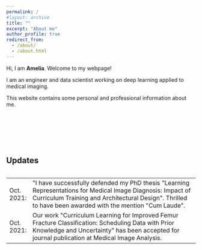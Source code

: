```yaml
---
permalink: /
#layout: archive
title: ""
excerpt: "About me"
author_profile: true
redirect_from: 
  - /about/
  - /about.html
---
```


Hi, I am **Amelia**. Welcome to my webpage!

I am an engineer and data scientist working on deep learning applied to medical imaging.

This website contains some personal and professional information about me.

<br />
<br />
<br />
<br />
<br />


## Updates
<style>
table, tr, td {
    border: none;
}
</style>
<div style="height:250px;overflow:auto;border:0px;border-collapse: collapse;" >
<table  border="none" style="border:0px;border-collapse: collapse;" rules="none" >
<colgroup>
       <col span="1" style="width: 12%;">
       <col span="1" style="width: 88%;">
</colgroup>
<tr><td> Oct. 2021: </td> <td> "I have successfully defended my PhD thesis "Learning Representations for Medical Image Diagnosis: Impact of Curriculum Training and Architectural Design". Thrilled to have been awarded with the mention "Cum Laude".
</td></tr> 
<tr><td> Oct. 2021: </td> <td> Our work "Curriculum Learning for Improved Femur Fracture Classification: Scheduling Data with Prior Knowledge and Uncertainty" has been accepted for journal publication at Medical Image Analysis.
</td></tr> 
</table>
